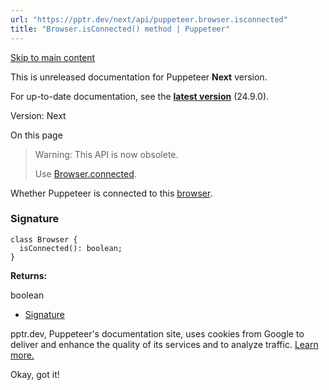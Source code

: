 ```yaml
---
url: "https://pptr.dev/next/api/puppeteer.browser.isconnected"
title: "Browser.isConnected() method | Puppeteer"
---
```


[Skip to main content](https://pptr.dev/next/api/puppeteer.browser.isconnected#__docusaurus_skipToContent_fallback)

This is unreleased documentation for Puppeteer **Next** version.

For up-to-date documentation, see the **[latest version](https://pptr.dev/api/puppeteer.browser.isconnected)** (24.9.0).

Version: Next

On this page

> Warning: This API is now obsolete.
>
> Use [Browser.connected](https://pptr.dev/next/api/puppeteer.browser).

Whether Puppeteer is connected to this [browser](https://pptr.dev/next/api/puppeteer.browser).

### Signature [​](https://pptr.dev/next/api/puppeteer.browser.isconnected\#signature "Direct link to Signature")

```codeBlockLines_RjmQ
class Browser {
  isConnected(): boolean;
}

```

**Returns:**

boolean

- [Signature](https://pptr.dev/next/api/puppeteer.browser.isconnected#signature)

pptr.dev, Puppeteer's documentation site, uses cookies from Google to deliver and enhance the quality of its services and to analyze traffic. [Learn more.](https://policies.google.com/technologies/cookies)

Okay, got it!